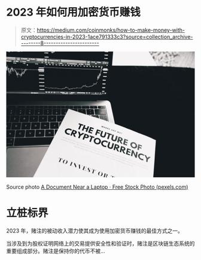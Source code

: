 # 2023 年如何用加密货币赚钱

> 原文：<https://medium.com/coinmonks/how-to-make-money-with-cryptocurrencies-in-2023-1ace791333c3?source=collection_archive---------8----------------------->

![](img/6aad63d49c1be42ca87cd0c03d48a2d5.png)

Source photo [A Document Near a Laptop · Free Stock Photo (pexels.com)](https://www.pexels.com/photo/a-document-near-a-laptop-6771244/)

# 立桩标界

2023 年，赌注的被动收入潜力使其成为使用加密货币赚钱的最佳方式之一。

当涉及到为股权证明网络上的交易提供安全性和验证时，赌注是区块链生态系统的重要组成部分。赌注是保持你的代币不被…